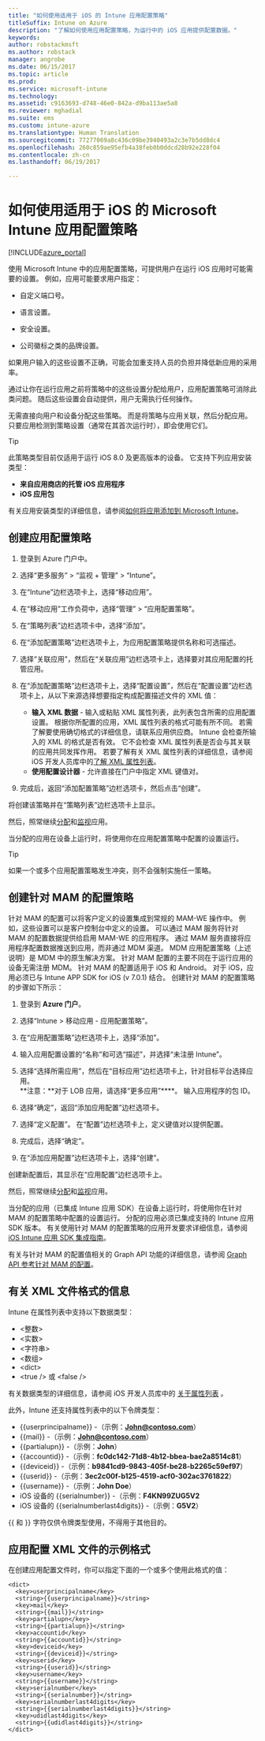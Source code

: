 ```yaml
---
title: "如何使用适用于 iOS 的 Intune 应用配置策略"
titleSuffix: Intune on Azure
description: "了解如何使用应用配置策略，为运行中的 iOS 应用提供配置数据。"
keywords: 
author: robstackmsft
ms.author: robstack
manager: angrobe
ms.date: 06/15/2017
ms.topic: article
ms.prod: 
ms.service: microsoft-intune
ms.technology: 
ms.assetid: c9163693-d748-46e0-842a-d9ba113ae5a8
ms.reviewer: mghadial
ms.suite: ems
ms.custom: intune-azure
ms.translationtype: Human Translation
ms.sourcegitcommit: 77277069a8c436c09be3940493a2c3e7b5dd8dc4
ms.openlocfilehash: 260c859ae95efb4a38feb0b0ddcd28b92e228f04
ms.contentlocale: zh-cn
ms.lasthandoff: 06/19/2017

---
```


# <a name="how-to-use-microsoft-intune-app-configuration-policies-for-ios"></a>如何使用适用于 iOS 的 Microsoft Intune 应用配置策略

[!INCLUDE[azure_portal](./includes/azure_portal.md)]

使用 Microsoft Intune 中的应用配置策略，可提供用户在运行 iOS 应用时可能需要的设置。 例如，应用可能要求用户指定：

-   自定义端口号。

-   语言设置。

-   安全设置。

-   公司徽标之类的品牌设置。

如果用户输入的这些设置不正确，可能会加重支持人员的负担并降低新应用的采用率。

通过让你在运行应用之前将策略中的这些设置分配给用户，应用配置策略可消除此类问题。 随后这些设置会自动提供，用户无需执行任何操作。

无需直接向用户和设备分配这些策略。 而是将策略与应用关联，然后分配应用。 只要应用检测到策略设置（通常在其首次运行时），即会使用它们。

> [!TIP]
> 此策略类型目前仅适用于运行 iOS 8.0 及更高版本的设备。 它支持下列应用安装类型：
>
> -   **来自应用商店的托管 iOS 应用程序**
> -   **iOS 应用包**
>
> 有关应用安装类型的详细信息，请参阅[如何将应用添加到 Microsoft Intune](apps-add.md)。

## <a name="create-an-app-configuration-policy"></a>创建应用配置策略

1. 登录到 Azure 门户中。
2. 选择“更多服务” > “监视 + 管理” > “Intune”。
3. 在“Intune”边栏选项卡上，选择“移动应用”。
1.  在“移动应用”工作负荷中，选择“管理” > “应用配置策略”。

2.  在“策略列表”边栏选项卡中，选择“添加”。

3.  在“添加配置策略”边栏选项卡上，为应用配置策略提供名称和可选描述。
4.  选择“关联应用”，然后在“关联应用”边栏选项卡上，选择要对其应用配置的托管应用。
5.  在“添加配置策略”边栏选项卡上，选择“配置设置”，然后在“配置设置”边栏选项卡上，从以下来源选择想要指定构成配置描述文件的 XML 值：
    - **输入 XML 数据** - 输入或粘贴 XML 属性列表，此列表包含所需的应用配置设置。 根据你所配置的应用，XML 属性列表的格式可能有所不同。 若需了解要使用确切格式的详细信息，请联系应用供应商。
    Intune 会检查所输入的 XML 的格式是否有效。 它不会检查 XML 属性列表是否会与其关联的应用共同发挥作用。
    若要了解有关 XML 属性列表的详细信息，请参阅 iOS 开发人员库中的[了解 XML 属性列表](https://developer.apple.com/library/ios/documentation/Cocoa/Conceptual/PropertyLists/UnderstandXMLPlist/UnderstandXMLPlist.html)。
    - **使用配置设计器** - 允许直接在门户中指定 XML 键值对。
8. 完成后，返回“添加配置策略”边栏选项卡，然后点击“创建”。

将创建该策略并在“策略列表”边栏选项卡上显示。

然后，照常继续[分配](apps-deploy.md)和[监视](apps-monitor.md)应用。

当分配的应用在设备上运行时，将使用你在应用配置策略中配置的设置运行。

> [!TIP]
> 如果一个或多个应用配置策略发生冲突，则不会强制实施任一策略。

## <a name="create-a-mam-targeted-configuration-policy"></a>创建针对 MAM 的配置策略
针对 MAM 的配置可以将客户定义的设置集成到常规的 MAM-WE 操作中。 例如，这些设置可以是客户控制台中定义的设置。 可以通过 MAM 服务将针对 MAM 的配置数据提供给启用 MAM-WE 的应用程序。 通过 MAM 服务直接将应用程序配置数据推送到应用，而非通过 MDM 渠道。 MDM 应用配置策略（上述说明）是 MDM 中的原生解决方案。 针对 MAM 配置的主要不同在于运行应用的设备无需注册 MDM。 针对 MAM 的配置适用于 iOS 和 Android。 对于 iOS，应用必须已与 Intune APP SDK for iOS (v 7.0.1) 结合。 创建针对 MAM 的配置策略的步骤如下所示： 
1. 登录到 **Azure 门户**。

2. 选择“Intune > 移动应用 - 应用配置策略”。

3. 在“应用配置策略”边栏选项卡上，选择“添加”。

4. 输入应用配置设置的“名称”和可选“描述”，并选择“未注册 Intune”。

5. 选择“选择所需应用”，然后在“目标应用”边栏选项卡上，针对目标平台选择应用。 <br> 
**注意：**对于 LOB 应用，请选择“更多应用”****。 输入应用程序的包 ID。

6. 选择“确定”，返回“添加应用配置”边栏选项卡。

7. 选择“定义配置”。 在“配置”边栏选项卡上，定义键值对以提供配置。

8. 完成后，选择“确定”。

9. 在“添加应用配置”边栏选项卡上，选择“创建”。

创建新配置后，其显示在“应用配置”边栏选项卡上。 

然后，照常继续[分配](apps-deploy.md)和[监视](apps-monitor.md)应用。

当分配的应用（已集成 Intune 应用 SDK）在设备上运行时，将使用你在针对 MAM 的配置策略中配置的设置运行。 分配的应用必须已集成支持的 Intune 应用 SDK 版本。 有关使用针对 MAM 的配置策略的应用开发要求详细信息，请参阅 [iOS Intune 应用 SDK 集成指南](https://docs.microsoft.com/en-us/intune/app-sdk-ios)。

有关与针对 MAM 的配置值相关的 Graph API 功能的详细信息，请参阅 [Graph API 参考针对 MAM 的配置](https://graph.microsoft.io/en-us/docs/api-reference/beta/api/intune_mam_targetedmanagedappconfiguration_create)。

## <a name="information-about-the-xml-file-format"></a>有关 XML 文件格式的信息

Intune 在属性列表中支持以下数据类型：

- &lt;整数&gt;
- &lt;实数&gt;
- &lt;字符串&gt;
- &lt;数组&gt;
- &lt;dict&gt;
- &lt;true /&gt; 或 &lt;false /&gt;

有关数据类型的详细信息，请参阅 iOS 开发人员库中的 [关于属性列表](https://developer.apple.com/library/ios/documentation/Cocoa/Conceptual/PropertyLists/AboutPropertyLists/AboutPropertyLists.html) 。

此外，Intune 还支持属性列表中的以下令牌类型：
- \{\{userprincipalname\}\} -（示例：**John@contoso.com**）
- \{\{mail\}\} -（示例：**John@contoso.com**）
- \{\{partialupn\}\} -（示例：**John**）
- \{\{accountid\}\} -（示例：**fc0dc142-71d8-4b12-bbea-bae2a8514c81**）
- \{\{deviceid\}\} -（示例：**b9841cd9-9843-405f-be28-b2265c59ef97**）
- \{\{userid\}\} -（示例：**3ec2c00f-b125-4519-acf0-302ac3761822**）
- \{\{username\}\} -（示例：**John Doe**）
- iOS 设备的 \{\{serialnumber\}\} -（示例：**F4KN99ZUG5V2**
- iOS 设备的 \{\{serialnumberlast4digits\}\} -（示例：**G5V2**）

\{\{ 和 \}\} 字符仅供令牌类型使用，不得用于其他目的。

## <a name="example-format-for-an-app-configuration-xml-file"></a>应用配置 XML 文件的示例格式

在创建应用配置文件时，你可以指定下面的一个或多个使用此格式的值：

```
<dict>
  <key>userprincipalname</key>
  <string>{{userprincipalname}}</string>
  <key>mail</key>
  <string>{{mail}}</string>
  <key>partialupn</key>
  <string>{{partialupn}}</string>
  <key>accountid</key>
  <string>{{accountid}}</string>
  <key>deviceid</key>
  <string>{{deviceid}}</string>
  <key>userid</key>
  <string>{{userid}}</string>
  <key>username</key>
  <string>{{username}}</string>
  <key>serialnumber</key>
  <string>{{serialnumber}}</string>
  <key>serialnumberlast4digits</key>
  <string>{{serialnumberlast4digits}}</string>
  <key>udidlast4digits</key>
  <string>{{udidlast4digits}}</string>
</dict>

```

